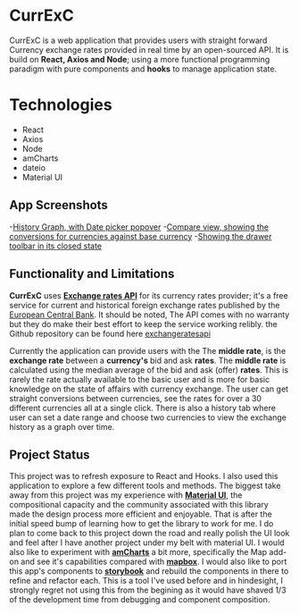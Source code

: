 # CurrExC
CurrExC is a web application that  provides users with straight forward Currency exchange rates provided in real time by an open-sourced API. It is build on **React, Axios and Node**; using a more functional programming paradigm with pure components and **hooks** to manage application state.


# Technologies

 - React
 - Axios
 - Node
 - amCharts
 - dateio
 - Material UI

## App Screenshots
-[History Graph, with Date picker popover](https://github.com/jswelsh/currency_converter_v1/blob/master/public/Screenshot%20from%202020-10-17%2020-52-03.png?raw=true)
-[Compare view, showing the conversions for currencies against base currency](https://github.com/jswelsh/currency_converter_v1/blob/master/public/Screenshot%20from%202020-10-17%2020-51-17.png?raw=true)
-[Showing the drawer toolbar in its closed state](https://github.com/jswelsh/currency_converter_v1/blob/master/public/Screenshot%20from%202020-10-17%2020-50-44.png?raw=true)

## Functionality and Limitations

**CurrExC** uses **[Exchange rates API](https://exchangeratesapi.io/)** for its currency rates provider; it's a free service for current and historical foreign exchange rates  published by the [European Central Bank](https://www.ecb.europa.eu/stats/policy_and_exchange_rates/euro_reference_exchange_rates/html/index.en.html).
It should be noted, The API comes with no warranty but they do make their best effort to keep the service working relibly. the Github repository can be found here [exchangeratesapi](https://github.com/exchangeratesapi/exchangeratesapi)

Currently the application can provide users with the The **middle rate**, is the **exchange rate** between a **currency's** bid and ask **rates**. The **middle rate** is calculated using the median average of the bid and ask (offer) **rates**. This is rarely the rate actually available to the basic user and is more for basic knowledge on the state of affairs with currency exchange. The user can get straight conversions between currencies, see the rates for over a 30 different currencies all at a single click. There is also a history tab where  user can set a date range and choose two currencies to view the exchange history as a graph over time.

## Project Status
This project was to refresh exposure to React and Hooks. I also used this application to explore a few different tools and methods. The biggest take away from this project was my experience with [**Material UI**](https://material-ui.com/), the compositional capacity and the community associated with this library made the design process more efficient and enjoyable. That is after the initial speed bump of learning how to get the library to work for me. I do plan to come back to this project down the road and really polish the UI look and feel after I have another project under my belt with material UI. I would also like to experiment with [**amCharts**](https://www.amcharts.com/) a bit more, specifically the Map add-on and see it's capabilities compared with [**mapbox**](https://www.mapbox.com/).  I would also like to port this app's components to [**storybook**](https://storybook.js.org/) and rebuild the components in there to refine and refactor each. This is a tool I've used before and in hindesight, I strongly regret not using this from the begining as it would have shaved 1/3 of the development time from debugging and component composition.
